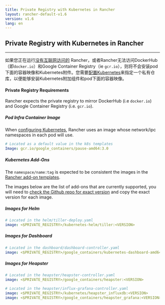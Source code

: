```yaml
---
title: Private Registry with Kubernetes in Rancher
layout: rancher-default-v1.6
version: v1.6
lang: en
---
```


## Private Registry with Kubernetes in Rancher
---

如果您正在运行[没有互联网访问的](https://github.com/rancher/rancher.github.io/blob/master/rancher/v1.6/en/kubernetes/private-registry/%7B%7Bsite.baseurl%7D%7D/rancher/%7B%7Bpage.version%7D%7D/%7B%7Bpage.lang%7D%7D/installing-rancher/installing-server/no-internet-access) Rancher，或者Rancher无法访问DockerHub（即`docker.io`）和Google Container Registry（ie `gcr.io`），则将不会安装pod下面的容器映像和Kubernetes附件。您需要[配置Kubernetes](https://github.com/rancher/rancher.github.io/blob/master/rancher/v1.6/en/kubernetes/private-registry/%7B%7Bsite.baseurl%7D%7D/rancher/%7B%7Bpage.version%7D%7D/%7B%7Bpage.lang%7D%7D/kubernetes/#configuring-kubernetes)来指定一个私有仓库，以便能够安装Kubernetes附加组件和pod下面的容器映像。

#### Private Registry Requirements

Rancher expects the private registry to mirror DockerHub (i.e `docker.io`) and Google Container Registry (i.e. `gcr.io`).

##### Pod Infra Container Image

When [configuring Kubernetes]({{site.baseurl}}/rancher/{{page.version}}/{{page.lang}}/kubernetes/#configuring-kubernetes), Rancher uses an image whose network/ipc namespaces in each pod will use.

```yml
# Located as a default value in the k8s templates
Image: gcr.io/google_containers/pause-amd64:3.0
```

##### Kubernetes Add-Ons

The `namespace/name:tag` is expected to be consistent the images in the [Rancher add-on templates](https://github.com/rancher/kubernetes-package/tree/master/addon-templates).

The images below are the list of add-ons that are currently supported, you will need to [check the Github repo for exact version](https://github.com/rancher/kubernetes-package/tree/master/addon-templates) and copy the exact version for each image.

##### Images for Helm

```yml
# Located in the helm/tiller-deploy.yaml
image: <$PRIVATE_REGISTRY>/kubernetes-helm/tiller:<VERSION>
```

##### Images for Dashboard

```yml
# Located in the dashboard/dashboard-controller.yaml
image: <$PRIVATE_REGISTRY>/google_containers/kubernetes-dashboard-amd64:<VERSION>
```

##### Images for Heapster

```yml
# Located in the heapster/heapster-controller.yaml
image: <$PRIVATE_REGISTRY>/google_containers/heapster:<VERSION>

# Located in the heapster/influx-grafana-controller.yaml
image: <$PRIVATE_REGISTRY>/kubernetes/heapster_influxdb:<VERSION>
image: <$PRIVATE_REGISTRY>/google_containers/heapster_grafana:<VERSION>
```
